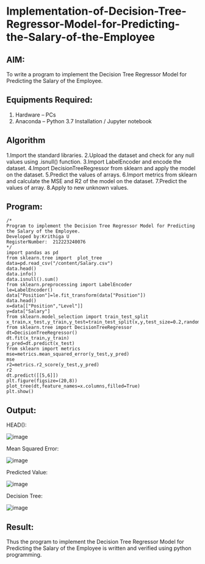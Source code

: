 # Implementation-of-Decision-Tree-Regressor-Model-for-Predicting-the-Salary-of-the-Employee

## AIM:
To write a program to implement the Decision Tree Regressor Model for Predicting the Salary of the Employee.

## Equipments Required:
1. Hardware – PCs
2. Anaconda – Python 3.7 Installation / Jupyter notebook

## Algorithm
1.Import the standard libraries.
2.Upload the dataset and check for any null values using .isnull() function.
3.Import LabelEncoder and encode the dataset. 
4.Import DecisionTreeRegressor from sklearn and apply the model on the dataset.
5.Predict the values of arrays.
6.Import metrics from sklearn and calculate the MSE and R2 of the model on the dataset.
7.Predict the values of array.
8.Apply to new unknown values.
## Program:
```
/*
Program to implement the Decision Tree Regressor Model for Predicting the Salary of the Employee.
Developed by:Krithiga U
RegisterNumber:  212223240076
*/
import pandas as pd
from sklearn.tree import  plot_tree
data=pd.read_csv("/content/Salary.csv")
data.head()
data.info()
data.isnull().sum()
from sklearn.preprocessing import LabelEncoder
le=LabelEncoder()
data["Position"]=le.fit_transform(data["Position"])
data.head()
x=data[["Position","Level"]]
y=data["Salary"]
from sklearn.model_selection import train_test_split
x_train,x_test,y_train,y_test=train_test_split(x,y,test_size=0.2,random_state=2)
from sklearn.tree import DecisionTreeRegressor
dt=DecisionTreeRegressor()
dt.fit(x_train,y_train)
y_pred=dt.predict(x_test)
from sklearn import metrics
mse=metrics.mean_squared_error(y_test,y_pred)
mse
r2=metrics.r2_score(y_test,y_pred)
r2
dt.predict([[5,6]])
plt.figure(figsize=(20,8))
plot_tree(dt,feature_names=x.columns,filled=True)
plt.show()
```
## Output:
HEAD():

![image](https://github.com/user-attachments/assets/70ed46a0-a60d-4669-9320-704ccc40d74e)

Mean Squared Error:

![image](https://github.com/user-attachments/assets/7dfd4916-4e5f-47de-8798-9c1423866f63)

Predicted Value:

![image](https://github.com/user-attachments/assets/3ad0ec1b-81e7-4242-903c-e41b262685fa)

Decision Tree:

![image](https://github.com/user-attachments/assets/125914bb-1336-4949-b4af-0d5228d49e2e)

## Result:
Thus the program to implement the Decision Tree Regressor Model for Predicting the Salary of the Employee is written and verified using python programming.
